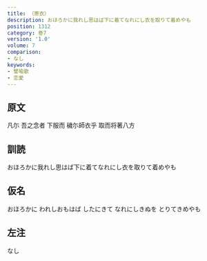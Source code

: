 ```yaml
---
title: （寄衣）
description: おほろかに我れし思はば下に着てなれにし衣を取りて着めやも
position: 1312
category: 巻7
version: '1.0'
volume: 7
comparison:
- なし
keywords:
- 譬喩歌
- 恋愛
---
```


## 原文

凡尓 吾之念者 下服而 穢尓師衣乎 取而将著八方

## 訓読

おほろかに我れし思はば下に着てなれにし衣を取りて着めやも

## 仮名

おほろかに われしおもはば したにきて なれにしきぬを とりてきめやも

## 左注

なし
